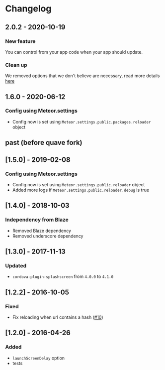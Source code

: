 # Changelog

## 2.0.2 - 2020-10-19
### New feature
You can control from your app code when your app should update.

### Clean up
We removed options that we don't believe are necessary, read more details [here](./README.md)

## 1.6.0 - 2020-06-12
### Config using Meteor.settings
- Config now is set using `Meteor.settings.public.packages.reloader` object

## past (before quave fork)
## [1.5.0] - 2019-02-08
### Config using Meteor.settings
- Config now is set using `Meteor.settings.public.reloader` object
- Added more logs if `Meteor.settings.public.reloader.debug` is true

## [1.4.0] - 2018-10-03
### Independency from Blaze
- Removed Blaze dependency
- Removed underscore dependency

## [1.3.0] - 2017-11-13
### Updated

- `cordova-plugin-splashscreen` from `4.0.0` to `4.1.0`

## [1.2.2] - 2016-10-05
### Fixed

- Fix reloading when url contains a hash ([#10](https://github.com/jamielob/reloader/issues/10))

## [1.2.0] - 2016-04-26
### Added
- `launchScreenDelay` option
- tests
